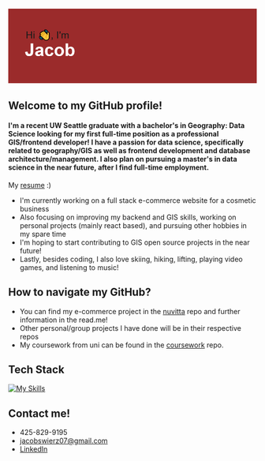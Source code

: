 ![banner](https://github.com/swierj/swierj/blob/main/header.png?raw=true)

## Welcome to my GitHub profile!

#### I'm a recent UW Seattle graduate with a bachelor's in Geography: Data Science looking for my first full-time position as a professional GIS/frontend developer! I have a passion for data science, specifically related to geography/GIS as well as frontend development and database architecture/management. I also plan on pursuing a master's in data science in the near future, after I find full-time employment.

My [resume](https://github.com/swierj/swierj/files/9892471/jacob_swierz_resume.pdf) :)

- I'm currently working on a full stack e-commerce website for a cosmetic business
- Also focusing on improving my backend and GIS skills, working on personal projects (mainly react based), and pursuing other hobbies in my spare time
- I'm hoping to start contributing to GIS open source projects in the near future!
- Lastly, besides coding, I also love skiing, hiking, lifting, playing video games, and listening to music!

## How to navigate my GitHub?

- You can find my e-commerce project in the [nuvitta](https://github.com/swierj/nuvitta) repo and further information in the read.me!
- Other personal/group projects I have done will be in their respective repos
- My coursework from uni can be found in the [coursework](https://github.com/swierj/coursework) repo.

## Tech Stack

[![My Skills](https://skills.thijs.gg/icons?i=java,js,react,html,css,r,py,mongodb,mysql,git,figma)](https://skills.thijs.gg)

## Contact me!

- 425-829-9195
- jacobswierz07@gmail.com
- [LinkedIn](https://www.linkedin.com/in/jacobswierz/)
